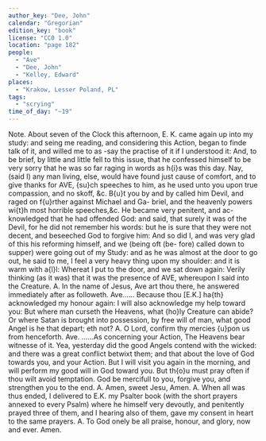 ```yaml
---
author_key: "Dee, John"
calendar: "Gregorian"
edition_key: "book"
license: "CC0 1.0"
location: "page 182"
people:
  - "Ave"
  - "Dee, John"
  - "Kelley, Edward"
places:
  - "Krakow, Lesser Poland, PL"
tags:
  - "scrying"
time_of_day: "~19"
---
```

  Note. About seven of the Clock this afternoon, E. K. came again up into my study: and
seing me reading, and considering this Action, began to finde talk of it, and willed  me to as -say
the practise of it if I understood it: And, to be brief, by little and little fell to this issue,
that he confessed himself to be very sorry that he was so far raging in words as h{i}s was this
day.  Nay, (said I) any man living, else, would have found just cause of comfort, and to give
thanks for AVE, {su}ch speeches to him, as he  used  unto you upon true compassion, and no
skoff, &c. B{u}t you by and by called him Devil, and raged on f{u}rther against Michael and Ga-
briel, and the heavenly powers wi{t}h most horrible speeches,&c. He became very penitent, and ac-
knowledged that he had offended God: and said, that  surely it was of the Devil, for he did not
remember his words: but he is sure that they were not decent, and beseeched God to forgive
him: And so did I, and was very glad of this his reforming himself, and we (being oft (be-
fore) called down to supper) were going out of my Study: and as he was almost at the door
to go out, he said to me, I feel  a very heavy thing upon my shoulder: and it is warm with a{l}l:
Whereat I put to the door, and we sat down again: Verily thinking (as it was) that it was
the presence of AVE, whereupon I said into the Creature.
  A. In the name of Jesus, Ave art thou there, he answered immediately after as followeth.
  Ave…… Because thou [E.K.] ha{th} acknowledged my honour again: I will also acknowledge my
help toward you: But where  man curseth the Heavens, what {ho}ly Creature can abide?   Or
where Satan is brought into possession, by free will of man,  what good  Angel is he that depart;
eth not?
  A. O Lord, confirm thy mercies {u}pon us from henceforth.
  Ave. ……As concerning your Action, The Heavens bear witnesse of it.
Yea, yesterday did the good Angels contend with the wicked: and there
was a great conflict betwixt them; and that about the love of God towards
you, and your Action.    But I will visit you again in the morning, and
will perform my good will in God toward you.    But th{o}u must pray often
if thou wilt avoid temptation.     God be mercifull to you, forgive you, and
strengthen you to the end.
  A. Amen, sweet Jesu, Amen.
  A. When all was thus ended, I delivered to E.K. my Psalter book (with the short prayers
annexed to every Psalm) where he himself very devoutly, and penitently prayed three of
them, and I hearing also of them, gave my consent in heart to the same prayers.
  A. To God onely be all praise, honour, and glory, now and ever.   Amen.
